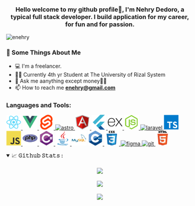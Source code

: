 <h3 align="center">Hello welcome to my github profile👋, I'm Nehry Dedoro, a typical full stack developer. I build application for my career, for fun and for passion.</h3>

<p align="left"> <img src="https://komarev.com/ghpvc/?username=enehry&label=Profile%20views&color=0e75b6&style=flat" alt="enehry" /> </p>

<h3>🧐 Some Things About Me</h3>

- 💻 I'm a freelancer.
- 👨‍🎓 Currently 4th yr Student at The University of Rizal System
- 💬 Ask me aanything except money🤑🤑
- 📫 How to reach me **enehry@gmail.com**


<!-- <h3 align="left">Connect with me:</h3>
<p align="left">
<a href="https://dev.to/aachal28" target="blank"><img align="center" src="https://raw.githubusercontent.com/rahuldkjain/github-profile-readme-generator/master/src/images/icons/Social/devto.svg" alt="aachal28" height="30" width="40" /></a>
<a href="https://twitter.com/codestation1" target="blank"><img align="center" src="https://raw.githubusercontent.com/rahuldkjain/github-profile-readme-generator/master/src/images/icons/Social/twitter.svg" alt="codestation1" height="30" width="40" /></a>
<a href="https://linkedin.com/in/aachal-pardeshi-258257225" target="blank"><img align="center" src="https://raw.githubusercontent.com/rahuldkjain/github-profile-readme-generator/master/src/images/icons/Social/linked-in-alt.svg" alt="haachal-pardeshi-258257225" height="30" width="40" /></a>
<a href="https://instagram.com/code_station_" target="blank"><img align="center" src="https://raw.githubusercontent.com/rahuldkjain/github-profile-readme-generator/master/src/images/icons/Social/instagram.svg" alt="@code_station_" height="30" width="40" /></a>
<a href="https://medium.com/achalpardeshi159_44713" target="blank"><img align="center" src="https://raw.githubusercontent.com/rahuldkjain/github-profile-readme-generator/master/src/images/icons/Social/medium.svg" alt="achalpardeshi159_44713" height="30" width="40" /></a>
<a href="https://www.youtube.com/channel/UCOew9K0-BxFKHHRyEMeoFxg/featured" target="blank"><img align="center" src="https://raw.githubusercontent.com/rahuldkjain/github-profile-readme-generator/master/src/images/icons/Social/youtube.svg" alt="code station" height="30" width="40" /></a>
</p> -->

<h3 align="left">Languages and Tools:</h3>
<p align="left"> 
<a href="https://reactjs.org" target="_blank" rel="noreferrer">
 <!-- React JS -->
<img src="https://github.com/devicons/devicon/blob/master/icons/react/react-original.svg" alt="react" width="40" height="40"/>
</a> 
<a href="https://www.w3schools.com/cpp/" target="_blank" rel="noreferrer"> 
 <!-- vue js -->
<a href="https://vuejs.org" target="_blank" rel="noreferrer">
<img src="https://github.com/devicons/devicon/blob/master/icons/vuejs/vuejs-original.svg" alt="vue" width="40" height="40"/>
</a>
<!-- svelte -->
<a href="https://svelte.dev" target="_blank" rel="noreferrer">
<img src="https://github.com/devicons/devicon/blob/master/icons/svelte/svelte-original.svg" alt="svelte" width="40" height="40"/>
</a>
<!-- astro -->
<a href="https://astro.build/" target="_blank" rel="noreferrer">
<img src="https://astro.build/assets/press/logomark-dark.svg" alt="astro" width="40" height="40"/>
</a>
<!-- angualr -->
<a href="https://angular.io/" target="_blank" rel="noreferrer">
<img src="https://github.com/devicons/devicon/blob/master/icons/angularjs/angularjs-original.svg" alt="angular" width="40" height="40"/>
</a>
<!-- flutter -->
<a href="https://flutter.dev" target="_blank" rel="noreferrer">
<img src="https://github.com/devicons/devicon/blob/master/icons/flutter/flutter-original.svg" alt="flutter" width="40" height="40"/>
</a>
<!-- express -->
<a href="https://express.com" target="_blank" rel="noreferrer">
<img src="https://github.com/devicons/devicon/blob/master/icons/express/express-original.svg" alt="express" width="40" height="40"/>
</a>
<!-- node -->
<a href="https://nodejs.org" target="_blank" rel="noreferrer">
<img src="https://github.com/devicons/devicon/blob/master/icons/nodejs/nodejs-original.svg" alt="nodejs" width="40" height="40"/>
</a>
<!-- laravel -->
<a href="https://laravel.com" target="_blank" rel="noreferrer">
<img src="https://laravel.com/img/logomark.min.svg" alt="laravel" width="40" height="40"/>
</a>
<!-- asp -->
<!-- typescript -->
<a href="https://www.typescriptlang.org/" target="_blank" rel="noreferrer">
<img src="https://github.com/devicons/devicon/blob/master/icons/typescript/typescript-original.svg" alt="ts" width="40" height="40"/>
</a>
<!-- javascript -->
</a> <a href="https://developer.mozilla.org/en-US/docs/Web/JavaScript" target="_blank" rel="noreferrer"> 
<img src="https://raw.githubusercontent.com/devicons/devicon/master/icons/javascript/javascript-original.svg" alt="javascript" width="40" height="40"/> 
</a> 
<!-- php -->
 <a href="https://www.php.net/" target="_blank" rel="noreferrer">
<img src="https://github.com/devicons/devicon/blob/master/icons/php/php-original.svg" alt="php" width="40" height="40"/>
</a>
<!-- c# -->
<a href="https://dotnet.microsoft.com/en-us/apps/aspnet/web-apps" target="_blank" rel="noreferrer">
<img src="https://github.com/devicons/devicon/blob/master/icons/csharp/csharp-original.svg" alt="php" width="40" height="40"/>
</a>
<!-- java -->
<a href="https://www.java.com" target="_blank" rel="noreferrer">
<img src="https://raw.githubusercontent.com/devicons/devicon/master/icons/java/java-original.svg" alt="java" width="40" height="40"/> <a href="https://www.mysql.com/" target="_blank" rel="noreferrer"> 
</a>
<!-- dart -->
<!-- MySQL -->
<img src="https://raw.githubusercontent.com/devicons/devicon/master/icons/mysql/mysql-original-wordmark.svg" alt="mysql" width="40" height="40"/> 
<a href="https://www.w3schools.com/cpp/" target="_blank" rel="noreferrer"> 
<img src="https://raw.githubusercontent.com/devicons/devicon/master/icons/cplusplus/cplusplus-original.svg" alt="cplusplus" width="40" height="40"/> </a> <a href="https://www.w3schools.com/css/" target="_blank" rel="noreferrer"> <img src="https://raw.githubusercontent.com/devicons/devicon/master/icons/css3/css3-original-wordmark.svg" alt="css3" width="40" height="40"/> </a> <a href="https://www.figma.com/" target="_blank" rel="noreferrer"> <img src="https://www.vectorlogo.zone/logos/figma/figma-icon.svg" alt="figma" width="40" height="40"/> </a> <a href="https://git-scm.com/" target="_blank" rel="noreferrer"> <img src="https://www.vectorlogo.zone/logos/git-scm/git-scm-icon.svg" alt="git" width="40" height="40"/> </a> <a href="https://www.w3.org/html/" target="_blank" rel="noreferrer"> <img src="https://raw.githubusercontent.com/devicons/devicon/master/icons/html5/html5-original-wordmark.svg" alt="html5" width="40" height="40"/> </a></p>
<details open="">
<summary>
  <g-emoji class="g-emoji" alias="chart_with_upwards_trend" fallback-src="https://github.githubassets.com/images/icons/emoji/unicode/1f4c8.png">📈</g-emoji>
  <strong>𝙶𝚒𝚝𝚑𝚞𝚋 𝚂𝚝𝚊𝚝𝚜 : </strong>
</summary>
<br>
  
<div align="center">
<img align="center" src="https://github-readme-stats.vercel.app/api?username=enehry&count_private=true&show_icons=true&theme=github_dark"/>
<br/><br/>

<img align="center" src="https://github-readme-streak-stats.herokuapp.com/?user=enehry&theme=github-dark-blue"/>
<br/><br/>
  
<img align="center" src="https://github-readme-stats.vercel.app/api/top-langs/?username=enehry&layout=compact&count_private=true&show_icons=true&theme=github_dark" />
<br/><br/>
  
</details>
</div>

